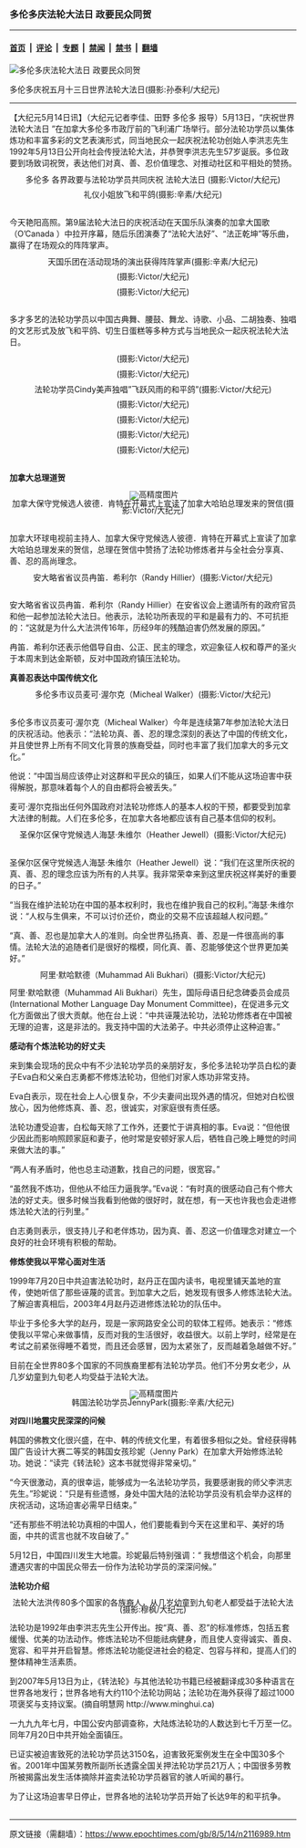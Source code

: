 ### 多伦多庆法轮大法日 政要民众同贺

---

#### [首页](../../../..?n2116989) &nbsp;|&nbsp; [评论](../../../../../epoch-comment?n2116989) &nbsp;|&nbsp; [专题](../../../../../epoch-special?n2116989) &nbsp;|&nbsp; [禁闻](../../../../../epoch-news?n2116989) &nbsp;|&nbsp; [禁书](../../../../../books?n2116989) &nbsp;|&nbsp; [翻墙](https://github.com/gfw-breaker/nogfw/blob/master/README.md?n2116989)


<div><img alt="多伦多庆法轮大法日 政要民众同贺" class="attachment-djy_600_400 size-djy_600_400 wp-post-image" src="https://i.epochtimes.com/assets/uploads/2008/05/805132330022102-600x400.jpg"/>
<div class="caption">
 <p>
  多伦多庆祝五月十三日世界法轮大法日(摄影:孙泰利/大纪元)
 </p>
</div></div><hr/><div class="post_content" id="artbody" itemprop="articleBody">
 <!-- article content begin -->
 <p>
  【大纪元5月14日讯】（大纪元记者李佳、田野
  <ok href="https://www.epochtimes.com/gb/tag/%E5%A4%9A%E4%BC%A6%E5%A4%9A.html">
   多伦多
  </ok>
  报导）5月13日，“庆祝世界
  <ok href="https://www.epochtimes.com/gb/tag/%E6%B3%95%E8%BD%AE%E5%A4%A7%E6%B3%95%E6%97%A5.html">
   法轮大法日
  </ok>
  ”在加拿大多伦多市政厅前的飞利浦广场举行。部分法轮功学员以集体炼功和丰富多彩的文艺表演形式，同当地民众一起庆祝法轮功创始人李洪志先生1992年5月13日公开向社会传授法轮大法，并恭贺李洪志先生57岁诞辰。多位政要到场致词祝贺，表达他们对真、善、忍价值理念、对推动社区和平相处的赞扬。
 </p>
 <p>
  <!--image v 1.0-->
 </p>
 <div style="line-height: 90%; text-align: center;">
  <ok href=" https://i.epochtimes.com/assets/uploads/2008/06/805132332382102-600x400.jpg" rel="noreferrer noopener" target="_blank">
   <img alt="" class="size-large wp-image-7328621" src="https://i.epochtimes.com/assets/uploads/2008/06/805132332382102-600x400.jpg" title=""/>
  </ok>
  <br/>
  <span class="bn12">
   <ok href="https://www.epochtimes.com/gb/tag/%E5%A4%9A%E4%BC%A6%E5%A4%9A.html">
    多伦多
   </ok>
   各界政要与法轮功学员共同庆祝
   <ok href="https://www.epochtimes.com/gb/tag/%E6%B3%95%E8%BD%AE%E5%A4%A7%E6%B3%95%E6%97%A5.html">
    法轮大法日
   </ok>
   (摄影:Victor/大纪元)
  </span>
 </div>
 <p>
  <!-- -->
 </p>
 <p>
  <!--image v 1.0-->
 </p>
 <div style="line-height: 90%; text-align: center;">
  <ok href=" https://i.epochtimes.com/assets/uploads/2008/06/805132332392102-600x400.jpg" rel="noreferrer noopener" target="_blank">
   <img alt="" class="size-large wp-image-7328627" src="https://i.epochtimes.com/assets/uploads/2008/06/805132332392102-600x400.jpg" title=""/>
  </ok>
  <br/>
  <span class="bn12">
   礼仪小姐放飞和平鸽(摄影:辛素/大纪元)
  </span>
 </div>
 <p>
  <!-- -->
  <br/>
  今天艳阳高照。第9届法轮大法日的庆祝活动在天国乐队演奏的加拿大国歌（O’Canada ）中拉开序幕，随后乐团演奏了“法轮大法好”、“法正乾坤”等乐曲，赢得了在场观众的阵阵掌声。
 </p>
 <p>
  <!--image v 1.0-->
 </p>
 <div style="line-height: 90%; text-align: center;">
  <ok href=" https://i.epochtimes.com/assets/uploads/2008/06/805132332362102-600x400.jpg" rel="noreferrer noopener" target="_blank">
   <img alt="" class="size-large wp-image-7328631" src="https://i.epochtimes.com/assets/uploads/2008/06/805132332362102-600x400.jpg" title=""/>
  </ok>
  <br/>
  <span class="bn12">
   天国乐团在活动现场的演出获得阵阵掌声(摄影:辛素/大纪元)
  </span>
 </div>
 <p>
  <!-- -->
 </p>
 <p>
  <!--image v 1.0-->
 </p>
 <div style="line-height: 90%; text-align: center;">
  <ok href=" https://i.epochtimes.com/assets/uploads/2008/06/805132332402102-600x400.jpg" rel="noreferrer noopener" target="_blank">
   <img alt="" class="size-large wp-image-7328635" src="https://i.epochtimes.com/assets/uploads/2008/06/805132332402102-600x400.jpg" title=""/>
  </ok>
  <br/>
  <span class="bn12">
   (摄影:Victor/大纪元)
  </span>
 </div>
 <p>
  <!-- -->
 </p>
 <p>
  <!--image v 1.0-->
 </p>
 <div style="line-height: 90%; text-align: center;">
  <ok href=" https://i.epochtimes.com/assets/uploads/2008/06/805132332412102-600x400.jpg" rel="noreferrer noopener" target="_blank">
   <img alt="" class="size-large wp-image-7328638" src="https://i.epochtimes.com/assets/uploads/2008/06/805132332412102-600x400.jpg" title=""/>
  </ok>
  <br/>
  <span class="bn12">
   (摄影:Victor/大纪元)
  </span>
 </div>
 <p>
  <!-- -->
  <br/>
  多才多艺的法轮功学员以中国古典舞、腰鼓、舞龙、诗歌、小品、二胡独奏、独唱的文艺形式及放飞和平鸽、切生日蛋糕等多种方式与当地民众一起庆祝法轮大法日。
 </p>
 <p>
  <!--image v 1.0-->
 </p>
 <div style="line-height: 90%; text-align: center;">
  <ok href=" https://i.epochtimes.com/assets/uploads/2008/06/805132332272102-600x400.jpg" rel="noreferrer noopener" target="_blank">
   <img alt="" class="size-large wp-image-7328641" src="https://i.epochtimes.com/assets/uploads/2008/06/805132332272102-600x400.jpg" title=""/>
  </ok>
  <br/>
  <span class="bn12">
   (摄影:Victor/大纪元)
  </span>
 </div>
 <p>
  <!-- -->
 </p>
 <p>
  <!--image v 1.0-->
 </p>
 <div style="line-height: 90%; text-align: center;">
  <ok href=" https://i.epochtimes.com/assets/uploads/2008/06/805132332282102-600x400.jpg" rel="noreferrer noopener" target="_blank">
   <img alt="" class="size-large wp-image-7328646" src="https://i.epochtimes.com/assets/uploads/2008/06/805132332282102-600x400.jpg" title=""/>
  </ok>
  <br/>
  <span class="bn12">
   (摄影:Victor/大纪元)
  </span>
 </div>
 <p>
  <!-- -->
 </p>
 <p>
  <!--image v 1.0-->
 </p>
 <div style="line-height: 90%; text-align: center;">
  <ok href=" https://i.epochtimes.com/assets/uploads/2008/06/805132332262102-600x400.jpg" rel="noreferrer noopener" target="_blank">
   <img alt="" class="size-large wp-image-7328649" src="https://i.epochtimes.com/assets/uploads/2008/06/805132332262102-600x400.jpg" title=""/>
  </ok>
  <br/>
  <span class="bn12">
   法轮功学员Cindy美声独唱”飞跃风雨的和平鸽”(摄影:Victor/大纪元)
  </span>
 </div>
 <p>
  <!-- -->
 </p>
 <p>
  <!--image v 1.0-->
 </p>
 <div style="line-height: 90%; text-align: center;">
  <ok href=" https://i.epochtimes.com/assets/uploads/2008/06/805132332292102-600x400.jpg" rel="noreferrer noopener" target="_blank">
   <img alt="" class="size-large wp-image-7328654" src="https://i.epochtimes.com/assets/uploads/2008/06/805132332292102-600x400.jpg" title=""/>
  </ok>
  <br/>
  <span class="bn12">
   (摄影:Victor/大纪元)
  </span>
 </div>
 <p>
  <!-- -->
 </p>
 <p>
  <!--image v 1.0-->
 </p>
 <div style="line-height: 90%; text-align: center;">
  <ok href=" https://i.epochtimes.com/assets/uploads/2008/06/805132332302102-600x400.jpg" rel="noreferrer noopener" target="_blank">
   <img alt="" class="size-large wp-image-7328656" src="https://i.epochtimes.com/assets/uploads/2008/06/805132332302102-600x400.jpg" title=""/>
  </ok>
  <br/>
  <span class="bn12">
   (摄影:Victor/大纪元)
  </span>
 </div>
 <p>
  <!-- -->
 </p>
 <p>
  <!--image v 1.0-->
 </p>
 <div style="line-height: 90%; text-align: center;">
  <ok href=" https://i.epochtimes.com/assets/uploads/2008/06/805132332322102-600x400.jpg" rel="noreferrer noopener" target="_blank">
   <img alt="" class="size-large wp-image-7328659" src="https://i.epochtimes.com/assets/uploads/2008/06/805132332322102-600x400.jpg" title=""/>
  </ok>
  <br/>
  <span class="bn12">
   (摄影:Victor/大纪元)
  </span>
 </div>
 <p>
  <!-- -->
 </p>
 <p>
  <!--image v 1.0-->
 </p>
 <div style="line-height: 90%; text-align: center;">
  <ok href=" https://i.epochtimes.com/assets/uploads/2008/06/805132332312102-600x400.jpg" rel="noreferrer noopener" target="_blank">
   <img alt="" class="size-large wp-image-7328662" src="https://i.epochtimes.com/assets/uploads/2008/06/805132332312102-600x400.jpg" title=""/>
  </ok>
  <br/>
  <span class="bn12">
   (摄影:Victor/大纪元)
  </span>
 </div>
 <p>
  <!-- -->
  <br/>
  <b>
   加拿大总理道贺
  </b>
 </p>
 <p>
  <!--image v 1.0-->
 </p>
 <div style="line-height: 90%; text-align: center;">
  <ok href=" https://i.epochtimes.com/assets/uploads/2008/06/805140020052102-600x399.jpg" rel="noreferrer noopener" target="_blank">
   <img alt="" class="size-large wp-image-7328665" src="https://i.epochtimes.com/assets/uploads/2008/06/805140020052102-600x399.jpg" title=""/>
  </ok>
  <img alt="高精度图片" border="0" src="//www.epochtimes.com/images/highRes.jpg"/>
  <br/>
  <span class="bn12">
   加拿大保守党候选人彼德．肯特在开幕式上宣读了加拿大哈珀总理发来的贺信(摄影:Victor/大纪元)
  </span>
 </div>
 <p>
  <!-- -->
  <br/>
  加拿大环球电视前主持人、加拿大保守党候选人彼德．肯特在开幕式上宣读了加拿大哈珀总理发来的贺信，总理在贺信中赞扬了法轮功修炼者并与全社会分享真、善、忍的高尚理念。
 </p>
 <p>
  <!--image v 1.0-->
 </p>
 <div style="line-height: 90%; text-align: center;">
  <ok href=" https://i.epochtimes.com/assets/uploads/2008/06/805132332242102-600x400.jpg" rel="noreferrer noopener" target="_blank">
   <img alt="" class="size-large wp-image-7328669" src="https://i.epochtimes.com/assets/uploads/2008/06/805132332242102-600x400.jpg" title=""/>
  </ok>
  <br/>
  <span class="bn12">
   安大略省省议员冉笛．希利尔（Randy Hillier）(摄影:Victor/大纪元)
  </span>
 </div>
 <p>
  <!-- -->
  <br/>
  安大略省省议员冉笛．希利尔（Randy Hillier）在安省议会上邀请所有的政府官员和他一起参加法轮大法日。他表示，法轮功所表现的平和是最有力的、不可抗拒的：“这就是为什么大法洪传16年，历经9年的残酷迫害仍然发展的原因。”
 </p>
 <p>
  冉笛．希利尔还表示他倡导自由、公正、民主的理念，欢迎象征人权和尊严的圣火于本周末到达金斯顿，反对中国政府镇压法轮功。
 </p>
 <p>
  <b>
   真善忍表达中国传统文化
  </b>
 </p>
 <p>
  <!--image v 1.0-->
 </p>
 <div style="line-height: 90%; text-align: center;">
  <ok href=" https://i.epochtimes.com/assets/uploads/2008/06/805132353392102.jpg" rel="noreferrer noopener" target="_blank">
   <img alt="" class="size-large wp-image-7328672" src="https://i.epochtimes.com/assets/uploads/2008/06/805132353392102.jpg" title=""/>
  </ok>
  <br/>
  <span class="bn12">
   多伦多市议员麦可‧渥尔克（Micheal Walker）(摄影:Victor/大纪元)
  </span>
 </div>
 <p>
  <!-- -->
  <br/>
  多伦多市议员麦可‧渥尔克（Micheal Walker）今年是连续第7年参加法轮大法日的庆祝活动。他表示：“法轮功真、善、忍的理念深刻的表达了中国的传统文化，并且使世界上所有不同文化背景的族裔受益，同时也丰富了我们加拿大的多元文化。”
 </p>
 <p>
  他说：“中国当局应该停止对这群和平民众的镇压，如果人们不能从这场迫害中获得解脱，那意味着每个人的自由都将会被丢失。”
 </p>
 <p>
  麦可‧渥尔克指出任何外国政府对法轮功修炼人的基本人权的干预，都要受到加拿大法律的制裁。人们在多伦多，在加拿大各地都应该有自己基本信仰的权利。
 </p>
 <p>
  <!--image v 1.0-->
 </p>
 <div style="line-height: 90%; text-align: center;">
  <ok href=" https://i.epochtimes.com/assets/uploads/2008/06/805132332252102-600x400.jpg" rel="noreferrer noopener" target="_blank">
   <img alt="" class="size-large wp-image-7328674" src="https://i.epochtimes.com/assets/uploads/2008/06/805132332252102-600x400.jpg" title=""/>
  </ok>
  <br/>
  <span class="bn12">
   圣保尔区保守党候选人海瑟‧朱维尔（Heather Jewell）(摄影:Victor/大纪元)
  </span>
 </div>
 <p>
  <!-- -->
  <br/>
  圣保尔区保守党候选人海瑟‧朱维尔（Heather Jewell）说：“我们在这里所庆祝的真、善、忍的理念应该为所有的人共享。我非常荣幸来到这里庆祝这样美好的重要的日子。”
 </p>
 <p>
  “当我在维护法轮功在中国的基本权利时，我也在维护我自己的权利。”海瑟‧朱维尔说：“人权与生俱来，不可以讨价还价，商业的交易不应该超越人权问题。”
 </p>
 <p>
  “真、善、忍也是加拿大人的准则。向全世界弘扬真、善、忍是一件很高尚的事情。法轮大法的追随者们是很好的楷模，同化真、善、忍能够使这个世界更加美好。”
 </p>
 <p>
  <!--image v 1.0-->
 </p>
 <div style="line-height: 90%; text-align: center;">
  <ok href=" https://i.epochtimes.com/assets/uploads/2008/06/805132353402102.jpg" rel="noreferrer noopener" target="_blank">
   <img alt="" class="size-large wp-image-7328678" src="https://i.epochtimes.com/assets/uploads/2008/06/805132353402102.jpg" title=""/>
  </ok>
  <br/>
  <span class="bn12">
   阿里‧默哈默德（Muhammad Ali Bukhari）(摄影:Victor/大纪元)
  </span>
 </div>
 <p>
  <!-- -->
 </p>
 <p>
  阿里‧默哈默德（Muhammad Ali Bukhari）先生，国际母语日纪念碑委员会成员(International Mother Language Day Monument Committee)，在促进多元文化方面做出了很大贡献。他在台上说：“中共诬蔑法轮功，法轮功修炼者在中国被无理的迫害，这是非法的。我支持中国的大法弟子。中共必须停止这种迫害。”
 </p>
 <p>
  <b>
   感动有个炼法轮功的好丈夫
  </b>
 </p>
 <p>
  来到集会现场的民众中有不少法轮功学员的亲朋好友，多伦多法轮功学员白松的妻子Eva白和父亲白志勇都不修炼法轮功，但他们对家人炼功非常支持。
 </p>
 <p>
  Eva白表示，现在社会上人心很复杂，不少夫妻间出现外遇的情况，但她对白松很放心，因为他修炼真、善、忍，很诚实，对家庭很有责任感。
 </p>
 <p>
  法轮功遭受迫害，白松每天除了工作外，还要忙于讲真相的事。Eva说：“但他很少因此而影响照顾家庭和妻子，他时常是安顿好家人后，牺牲自己晚上睡觉的时间来做大法的事。”
 </p>
 <p>
  “两人有矛盾时，他也总主动道歉，找自己的问题，很宽容。”
 </p>
 <p>
  “虽然我不炼功，但他从不给压力逼我学。”Eva说：“有时真的很感动自己有个修大法的好丈夫。很多时候当我看到他做的很好时，就在想，有一天也许我也会走进修炼法轮大法的行列里。”
 </p>
 <p>
  白志勇则表示，很支持儿子和老伴炼功，因为真、善、忍这一价值理念对建立一个良好的社会环境有积极的帮助。
 </p>
 <p>
  <b>
   修炼使我以平常心面对生活
  </b>
 </p>
 <p>
  1999年7月20日中共迫害法轮功时，赵丹正在国内读书，电视里铺天盖地的宣传，使她听信了那些诬蔑的谎言。到加拿大之后，她发现有很多人修炼法轮大法。了解迫害真相后，2003年4月赵丹迈进修炼法轮功的队伍中。
 </p>
 <p>
  毕业于多伦多大学的赵丹，现是一家网路安全公司的软体工程师。她表示：“修炼使我以平常心来做事情，反而对我的生活很好，收益很大。以前上学时，经常是在考试之前紧张得睡不着觉，而且还会感冒，因为太紧张了，反而越着急越做不好。”
 </p>
 <p>
  目前在全世界80多个国家的不同族裔里都有法轮功学员。他们不分男女老少，从几岁幼童到九旬老人均受益于法轮大法。
 </p>
 <p>
  <!--image v 1.0-->
 </p>
 <div style="line-height: 90%; text-align: center;">
  <ok href=" https://i.epochtimes.com/assets/uploads/2008/06/805140529581813-600x400.jpg" rel="noreferrer noopener" target="_blank">
   <img alt="" class="size-large wp-image-7328679" src="https://i.epochtimes.com/assets/uploads/2008/06/805140529581813-600x400.jpg" title=""/>
  </ok>
  <img alt="高精度图片" border="0" src="//www.epochtimes.com/images/highRes.jpg"/>
  <br/>
  <span class="bn12">
   韩国法轮功学员JennyPark(摄影:辛素/大纪元)
  </span>
 </div>
 <p>
  <!-- -->
 </p>
 <p>
  <b>
   对四川地震灾民深深的问候
  </b>
 </p>
 <p>
  韩国的佛教文化很兴盛，在中、韩的传统文化里，有着很多相似之处。曾经获得韩国广告设计大赛二等奖的韩国女孩珍妮（Jenny Park）在加拿大开始修炼法轮功。她说：“读完《转法轮》这本书就觉得非常亲切。”
 </p>
 <p>
  “今天很激动，真的很幸运，能够成为一名法轮功学员，我要感谢我的师父李洪志先生。”珍妮说：“只是有些遗憾，身处中国大陆的法轮功学员没有机会举办这样的庆祝活动，这场迫害必需早日结束。”
 </p>
 <p>
  “还有那些不明法轮功真相的中国人，他们要能看到今天在这里和平、美好的场面，中共的谎言也就不攻自破了。”
 </p>
 <p>
  5月12日，中国四川发生大地震。珍妮最后特别强调：“ 我想借这个机会，向那里遭遇灾害的中国民众带去一份作为法轮功学员的深深问候。”
 </p>
 <p>
  <b>
   法轮功介绍
  </b>
 </p>
 <p>
  <!--image v 1.0-->
 </p>
 <div style="line-height: 90%; text-align: center;">
  <ok href=" https://i.epochtimes.com/assets/uploads/2008/06/805132332332102-600x446.jpg" rel="noreferrer noopener" target="_blank">
   <img alt="" class="size-large wp-image-7328683" src="https://i.epochtimes.com/assets/uploads/2008/06/805132332332102-600x446.jpg" title=""/>
  </ok>
  <br/>
  <span class="bn12">
   法轮大法洪传80多个国家的各族裔人，从几岁幼童到九旬老人都受益于法轮大法(摄影:穆枫/大纪元)
  </span>
 </div>
 <p>
  <!-- -->
 </p>
 <p>
  法轮功是1992年由李洪志先生公开传出。按“真、善、忍”的标准修炼，包括五套缓慢、优美的功法动作。修炼法轮功不但能祛病健身，而且使人变得诚实、善良、宽容、和平并开启智慧。修炼法轮功能促进社会的稳定、包容与祥和，提高人们的整体精神生活素质。
 </p>
 <p>
  到2007年5月13日为止，《转法轮》与其他法轮功书籍已经被翻译成30多种语言在世界各地发行；世界各地有大约110个法轮功网站；法轮功在海外获得了超过1000项褒奖与支持议案。(摘自明慧网 http://www.minghui.ca)
 </p>
 <p>
  一九九九年七月，中国公安内部调查称，大陆炼法轮功的人数达到七千万至一亿。同年7月20日中共开始全面镇压。
 </p>
 <p>
  已证实被迫害致死的法轮功学员达3150名，迫害致死案例发生在全中国30多个省。2001年中国某劳教所副所长透露全国关押法轮功学员21万人；中国很多劳教所被揭露出发生活体摘除并盗卖法轮功学员器官的骇人听闻的暴行。
 </p>
 <p>
  为了让这场迫害早日停止，世界各地的法轮功学员开始了长达9年的和平抗争。
  <font color="#ffffff">
   (http://www.dajiyuan.com)
  </font>
 </p>
 <!-- article content end -->
 <div id="below_article_ad">
 </div>
</div>


---

原文链接（需翻墙）：https://www.epochtimes.com/gb/8/5/14/n2116989.htm